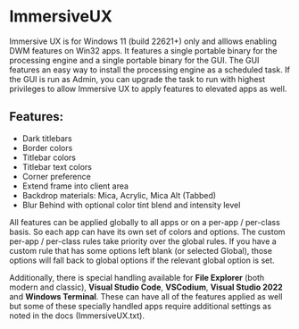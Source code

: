 # ImmersiveUX
Immersive UX is for Windows 11 (build 22621+) only and alllows enabling DWM features on Win32 apps. It features a single portable binary for the processing engine and a single portable binary for the GUI. The GUI features an easy way to install the processing engine as a scheduled task. If the GUI is run as Admin, you can upgrade the task to run with highest privileges to allow Immersive UX to apply features to elevated apps as well. 

## Features:

- Dark titlebars
- Border colors
- Titlebar colors
- Titlebar text colors
- Corner preference
- Extend frame into client area
- Backdrop materials: Mica, Acrylic, Mica Alt (Tabbed)
- Blur Behind with optional color tint blend and intensity level


All features can be applied globally to all apps or on a per-app / per-class basis. So each app can have its own set of colors and options. The custom per-app / per-class rules take priority over the global rules. If you have a custom rule that has some options left blank (or selected Global), those options will fall back to global options if the relevant global option is set.

Additionally, there is special handling available for **File Explorer** (both modern and classic), **Visual Studio Code**, **VSCodium**, **Visual Studio 2022** and **Windows Terminal**. These can have all of the features applied as well but some of these specially handled apps require additional settings as noted in the docs (ImmersiveUX.txt).
